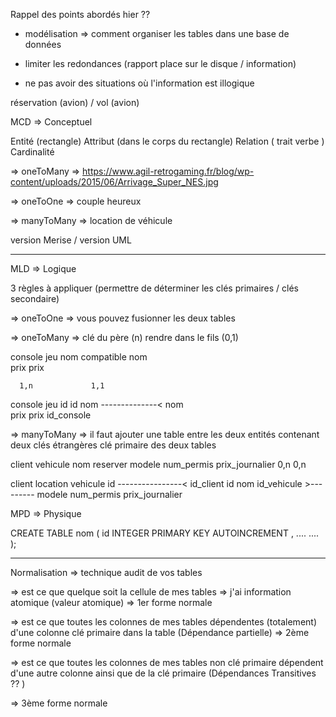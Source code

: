 Rappel des points abordés hier ??

- modélisation => comment organiser les tables dans une base de données 

- limiter les redondances (rapport place sur le disque / information)
- ne pas avoir des situations où l'information est illogique

réservation (avion) / vol (avion)

MCD  => Conceptuel

Entité (rectangle)
Attribut (dans le corps du rectangle)
Relation ( trait verbe )
Cardinalité 

=> oneToMany => https://www.agil-retrogaming.fr/blog/wp-content/uploads/2015/06/Arrivage_Super_NES.jpg

=> oneToOne => couple heureux

=> manyToMany => location de véhicule 

version Merise / version UML 

----- 

MLD => Logique

3 règles à appliquer (permettre de déterminer les clés primaires / clés secondaire)

=> oneToOne => vous pouvez fusionner les deux tables 

=> oneToMany => clé du père (n) rendre dans le fils (0,1) 

console                     jeu
nom       compatible        nom        
prix                        prix

      1,n             1,1


console                     jeu
id                          id
nom    --------------<       nom        
prix                        prix
                            id_console


=> manyToMany  => il faut ajouter une table entre les deux entités contenant deux clés étrangères clé primaire des deux tables 


client                    vehicule
nom           reserver     modele
num_permis                 prix_journalier
         0,n            0,n

client                location                 vehicule
id  ----------------<  id_client               id
nom                    id_vehicule >---------  modele
num_permis                                     prix_journalier

 
MPD => Physique 

CREATE TABLE nom (
    id INTEGER PRIMARY KEY AUTOINCREMENT ,
    ....
    ....
);
 
----

Normalisation => technique audit de vos tables 

=> est ce que quelque soit la cellule de mes tables => j'ai information atomique
(valeur atomique) 
=> 1er forme normale 

=> est ce que toutes les colonnes de mes tables dépendentes (totalement) d'une colonne clé primaire dans la table (Dépendance partielle)
=> 2ème forme normale

=> est ce que toutes les colonnes de mes tables non clé primaire dépendent d'une autre colonne ainsi que de la clé primaire (Dépendances Transitives ?? )

=> 3ème forme normale 

